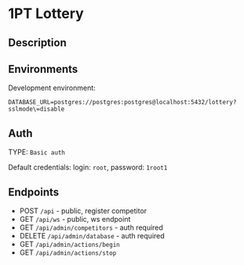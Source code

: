 # 1PT Lottery

## Description

## Environments

Development environment:
```
DATABASE_URL=postgres://postgres:postgres@localhost:5432/lottery?sslmode\=disable
```

## Auth
TYPE: `Basic auth`

Default credentials: login: `root`, password: `1root1`
## Endpoints

* POST `/api` - public, register competitor
* GET `/api/ws` - public, ws endpoint
* GET `/api/admin/competitors` - auth required 
* DELETE `/api/admin/database` - auth required
* GET `/api/admin/actions/begin`
* GET `/api/admin/actions/stop`